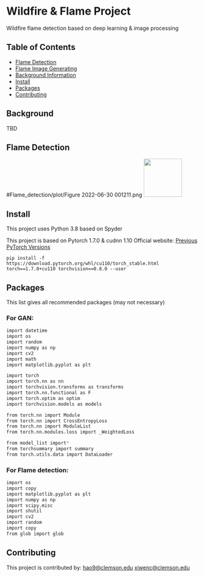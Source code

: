 # Wildfire & Flame Project
Wildfire flame detection based on deep learning & image processing

## Table of Contents
- [Flame Detection](#Flame_detection)
- [Flame Image Generating](#Flame_GAN)
- [Background Information](#Background)
- [Install](#install)
- [Packages](#packages)
- [Contributing](#contributing)


## Background
TBD


## Flame Detection
#Flame_detection/plot/Figure 2022-06-30 001211.png
<img src="https://github.com/bot0231019/Wildfire-Flame/blob/main/Flame_detection/plot/Figure%202022-06-30%20001211.png" width="100px">


## Install
This project uses Python 3.8 based on Spyder

This project is based on Pytorch 1.7.0 & cudnn 1.10
Official website: <a href="https://pytorch.org/get-started/previous-versions/">Previous PyTorch Versions</a>
```
pip install -f https://download.pytorch.org/whl/cu110/torch_stable.html torch==1.7.0+cu110 torchvision==0.8.0 --user
```



## Packages
This list gives all recommended packages (may not necessary)

### For GAN:
```sh
import datetime
import os
import random
import numpy as np
import cv2
import math
import matplotlib.pyplot as plt

import torch  
import torch.nn as nn
import torchvision.transforms as transforms
import torch.nn.functional as F
import torch.optim as optim
import torchvision.models as models

from torch.nn import Module
from torch.nn import CrossEntropyLoss
from torch.nn import ModuleList
from torch.nn.modules.loss import _WeightedLoss

from model_list import*
from torchsummary import summary
from torch.utils.data import DataLoader
```


### For Flame detection:
```sh
import os
import copy
import matplotlib.pyplot as plt
import numpy as np
import scipy.misc
import shutil
import cv2
import random
import copy
from glob import glob
```


## Contributing
This project is contributed by: 
<a href="hao9@g.clemson.edu">hao9@clemson.edu</a>
<a href="xiwenc@g.clemson.edu">xiwenc@clemson.edu</a>

